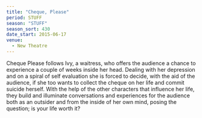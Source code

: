 ```yaml
---
title: "Cheque, Please"
period: STUFF
season: "STUFF"
season_sort: 430
date_start: 2015-06-17
venue:
  - New Theatre
---
```


Cheque Please follows Ivy, a waitress, who offers the audience a chance to experience a couple of weeks inside her head. Dealing with her depression and on a spiral of self evaluation she is forced to decide, with the aid of the audience, if she too wants to collect the cheque on her life and commit suicide herself. With the help of the other characters that influence her life, they build and illuminate conversations and experiences for the audience both as an outsider and from the inside of her own mind, posing the question; is your life worth it?

